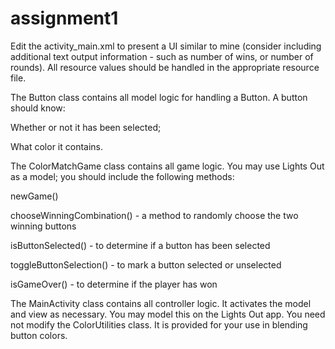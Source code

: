 # assignment1
 
Edit the activity_main.xml to present a UI similar to mine (consider including additional text output information - such as number of wins, or number of rounds).
All resource values should be handled in the appropriate resource file.

The Button class contains all model logic for handling a Button. A button should know:

Whether or not it has been selected;

What color it contains.

The ColorMatchGame class contains all game logic. You may use Lights Out as a model; you should include the following methods:

newGame()

chooseWinningCombination() - a method to randomly choose the two winning buttons 

isButtonSelected() - to determine if a button has been selected

toggleButtonSelection() - to mark a button selected or unselected

isGameOver() - to determine if the player has won

The MainActivity class contains all controller logic. It activates the model and view as necessary. You may model this on the Lights Out app.
You need not modify the ColorUtilities class. It is provided for your use in blending button colors.
